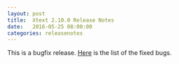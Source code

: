 ```yaml
---
layout: post
title:  Xtext 2.10.0 Release Notes
date:   2016-05-25 08:00:00
categories: releasenotes
---
```

This is a bugfix release. [Here](https://bugs.eclipse.org/bugs/buglist.cgi?bug_status=RESOLVED&bug_status=VERIFIED&bug_status=CLOSED&f0=OP&f1=OP&f3=CP&f4=CP&j1=OR&list_id=15981214&query_format=advanced&status_whiteboard=v2.10&status_whiteboard_type=allwordssubstr) is the list of the fixed bugs.